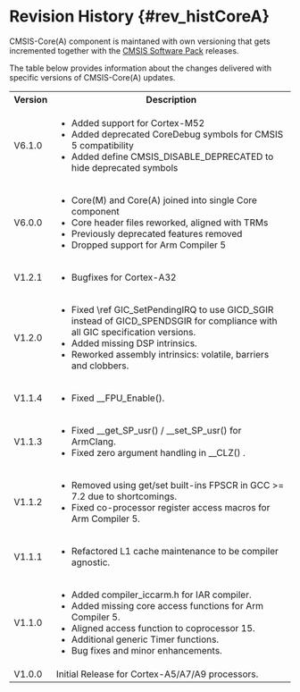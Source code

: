 # Revision History {#rev_histCoreA}

CMSIS-Core(A) component is maintaned with own versioning that gets incremented together with the [CMSIS Software Pack](../General/cmsis_pack.html) releases.

The table below provides information about the changes delivered with specific versions of CMSIS-Core(A) updates.

<table class="cmtable" summary="Revision History">
    <tr>
      <th>Version</th>
      <th>Description</th>
    </tr>
    <tr>
      <td>V6.1.0</td>
      <td>
        <ul>
          <li>Added support for Cortex-M52</li>
          <li>Added deprecated CoreDebug symbols for CMSIS 5 compatibility</li>
          <li>Added define CMSIS_DISABLE_DEPRECATED to hide deprecated symbols</li>
        </ul>
      </td>
    </tr>    <tr>
      <td>V6.0.0</td>
      <td>
        <ul>
          <li>Core(M) and Core(A) joined into single Core component</li>
          <li>Core header files reworked, aligned with TRMs</li>
          <li>Previously deprecated features removed</li>
          <li>Dropped support for Arm Compiler 5</li>
        </ul>
      </td>
    </tr>
    <tr>
      <td>V1.2.1</td>
      <td>
        <ul>
          <li>Bugfixes for Cortex-A32</li>
        </ul>
      </td>
    </tr>
    <tr>
      <td>V1.2.0</td>
      <td>
        <ul>
          <li>Fixed \ref GIC_SetPendingIRQ to use GICD_SGIR instead of GICD_SPENDSGIR
              for compliance with all GIC specification versions.</li>
          <li>Added missing DSP intrinsics.</li>
          <li>Reworked assembly intrinsics: volatile, barriers and clobbers.</li>
        </ul>
      </td>
    </tr>
    <tr>
      <td>V1.1.4</td>
      <td>
        <ul>
          <li>Fixed __FPU_Enable().</li>
        </ul>
      </td>
    </tr>
    <tr>
      <td>V1.1.3</td>
      <td>
        <ul>
          <li>Fixed __get_SP_usr() / __set_SP_usr() for ArmClang.</li>
          <li>Fixed zero argument handling in __CLZ() .</li>
        </ul>
      </td>
    </tr>
    <tr>
      <td>V1.1.2</td>
      <td>
        <ul>
          <li>Removed using get/set built-ins FPSCR in GCC >= 7.2 due to shortcomings.</li>
          <li>Fixed co-processor register access macros for Arm Compiler 5.</li>
        </ul>
      </td>
    </tr>
    <tr>
      <td>V1.1.1</td>
      <td>
        <ul>
          <li>Refactored L1 cache maintenance to be compiler agnostic.</li>
        </ul>
      </td>
    </tr>
    <tr>
      <td>V1.1.0</td>
      <td>
        <ul>
          <li>Added compiler_iccarm.h for IAR compiler.</li>
          <li>Added missing core access functions for Arm Compiler 5.</li>
          <li>Aligned access function to coprocessor 15.</li>
          <li>Additional generic Timer functions.</li>
          <li>Bug fixes and minor enhancements.</li>
        </ul>
      </td>
    </tr>
    <tr>
      <td>V1.0.0</td>
      <td>Initial Release for Cortex-A5/A7/A9 processors.</td>
    </tr>
</table>
